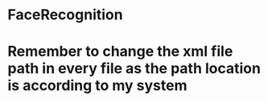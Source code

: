 # FaceRecognition
# Remember to change the xml file path in every file as the path location is according to my system
